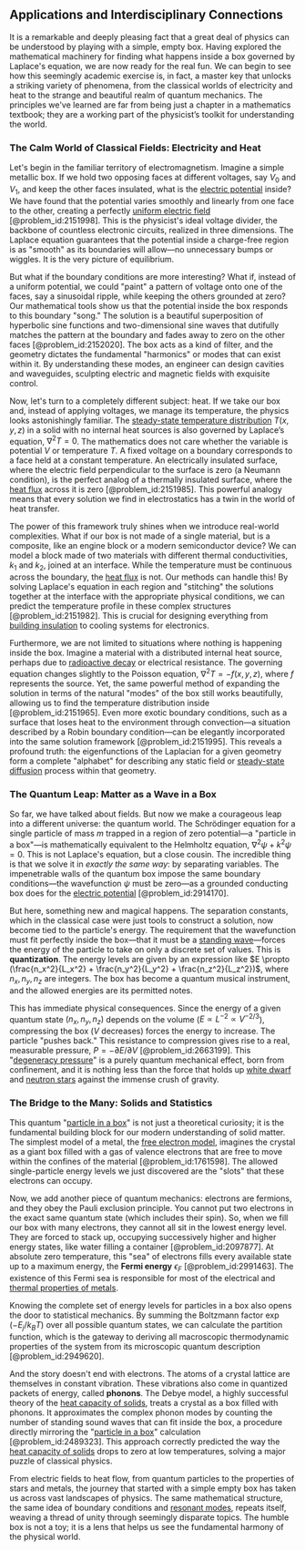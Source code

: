 ## Applications and Interdisciplinary Connections

It is a remarkable and deeply pleasing fact that a great deal of physics can be understood by playing with a simple, empty box. Having explored the mathematical machinery for finding what happens inside a box governed by Laplace's equation, we are now ready for the real fun. We can begin to see how this seemingly academic exercise is, in fact, a master key that unlocks a striking variety of phenomena, from the classical worlds of electricity and heat to the strange and beautiful realm of quantum mechanics. The principles we've learned are far from being just a chapter in a mathematics textbook; they are a working part of the physicist’s toolkit for understanding the world.

### The Calm World of Classical Fields: Electricity and Heat

Let's begin in the familiar territory of electromagnetism. Imagine a simple metallic box. If we hold two opposing faces at different voltages, say $V_0$ and $V_1$, and keep the other faces insulated, what is the [electric potential](@article_id:267060) inside? We have found that the potential varies smoothly and linearly from one face to the other, creating a perfectly [uniform electric field](@article_id:263811) [@problem_id:2151998]. This is the physicist's ideal voltage divider, the backbone of countless electronic circuits, realized in three dimensions. The Laplace equation guarantees that the potential inside a charge-free region is as "smooth" as its boundaries will allow—no unnecessary bumps or wiggles. It is the very picture of equilibrium.

But what if the boundary conditions are more interesting? What if, instead of a uniform potential, we could "paint" a pattern of voltage onto one of the faces, say a sinusoidal ripple, while keeping the others grounded at zero? Our mathematical tools show us that the potential inside the box responds to this boundary "song." The solution is a beautiful superposition of hyperbolic sine functions and two-dimensional sine waves that dutifully matches the pattern at the boundary and fades away to zero on the other faces [@problem_id:2152020]. The box acts as a kind of filter, and the geometry dictates the fundamental "harmonics" or modes that can exist within it. By understanding these modes, an engineer can design cavities and waveguides, sculpting electric and magnetic fields with exquisite control.

Now, let's turn to a completely different subject: heat. If we take our box and, instead of applying voltages, we manage its temperature, the physics looks astonishingly familiar. The [steady-state temperature distribution](@article_id:175772) $T(x,y,z)$ in a solid with no internal heat sources is also governed by Laplace’s equation, $\nabla^2 T = 0$. The mathematics does not care whether the variable is potential $V$ or temperature $T$. A fixed voltage on a boundary corresponds to a face held at a constant temperature. An electrically insulated surface, where the electric field perpendicular to the surface is zero (a Neumann condition), is the perfect analog of a thermally insulated surface, where the [heat flux](@article_id:137977) across it is zero [@problem_id:2151985]. This powerful analogy means that every solution we find in electrostatics has a twin in the world of heat transfer.

The power of this framework truly shines when we introduce real-world complexities. What if our box is not made of a single material, but is a composite, like an engine block or a modern semiconductor device? We can model a block made of two materials with different thermal conductivities, $k_1$ and $k_2$, joined at an interface. While the temperature must be continuous across the boundary, the [heat flux](@article_id:137977) is not. Our methods can handle this! By solving Laplace's equation in each region and "stitching" the solutions together at the interface with the appropriate physical conditions, we can predict the temperature profile in these complex structures [@problem_id:2151982]. This is crucial for designing everything from [building insulation](@article_id:137038) to cooling systems for electronics.

Furthermore, we are not limited to situations where nothing is happening inside the box. Imagine a material with a distributed internal heat source, perhaps due to [radioactive decay](@article_id:141661) or electrical resistance. The governing equation changes slightly to the Poisson equation, $\nabla^2 T = -f(x,y,z)$, where $f$ represents the source. Yet, the same powerful method of expanding the solution in terms of the natural "modes" of the box still works beautifully, allowing us to find the temperature distribution inside [@problem_id:2151965]. Even more exotic boundary conditions, such as a surface that loses heat to the environment through convection—a situation described by a Robin boundary condition—can be elegantly incorporated into the same solution framework [@problem_id:2151995]. This reveals a profound truth: the eigenfunctions of the Laplacian for a given geometry form a complete "alphabet" for describing any static field or [steady-state diffusion](@article_id:154169) process within that geometry.

### The Quantum Leap: Matter as a Wave in a Box

So far, we have talked about fields. But now we make a courageous leap into a different universe: the quantum world. The Schrödinger equation for a single particle of mass $m$ trapped in a region of zero potential—a "particle in a box"—is mathematically equivalent to the Helmholtz equation, $\nabla^2 \psi + k^2 \psi = 0$. This is not Laplace's equation, but a close cousin. The incredible thing is that we solve it in *exactly the same way*: by separating variables. The impenetrable walls of the quantum box impose the same boundary conditions—the wavefunction $\psi$ must be zero—as a grounded conducting box does for the [electric potential](@article_id:267060) [@problem_id:2914170].

But here, something new and magical happens. The separation constants, which in the classical case were just tools to construct a solution, now become tied to the particle's energy. The requirement that the wavefunction must fit perfectly inside the box—that it must be a [standing wave](@article_id:260715)—forces the energy of the particle to take on only a discrete set of values. This is **quantization**. The energy levels are given by an expression like $E \propto (\frac{n_x^2}{L_x^2} + \frac{n_y^2}{L_y^2} + \frac{n_z^2}{L_z^2})$, where $n_x, n_y, n_z$ are integers. The box has become a quantum musical instrument, and the allowed energies are its permitted notes.

This has immediate physical consequences. Since the energy of a given quantum state $(n_x, n_y, n_z)$ depends on the volume ($E \propto L^{-2} \propto V^{-2/3}$), compressing the box ($V$ decreases) forces the energy to increase. The particle "pushes back." This resistance to compression gives rise to a real, measurable pressure, $P = -\partial E/\partial V$ [@problem_id:2663199]. This "[degeneracy pressure](@article_id:141491)" is a purely quantum mechanical effect, born from confinement, and it is nothing less than the force that holds up [white dwarf](@article_id:146102) and [neutron stars](@article_id:139189) against the immense crush of gravity.

### The Bridge to the Many: Solids and Statistics

This quantum "[particle in a box](@article_id:140446)" is not just a theoretical curiosity; it is the fundamental building block for our modern understanding of solid matter. The simplest model of a metal, the [free electron model](@article_id:147191), imagines the crystal as a giant box filled with a gas of valence electrons that are free to move within the confines of the material [@problem_id:1761598]. The allowed single-particle energy levels we just discovered are the "slots" that these electrons can occupy.

Now, we add another piece of quantum mechanics: electrons are fermions, and they obey the Pauli exclusion principle. You cannot put two electrons in the exact same quantum state (which includes their spin). So, when we fill our box with many electrons, they cannot all sit in the lowest energy level. They are forced to stack up, occupying successively higher and higher energy states, like water filling a container [@problem_id:2097877]. At absolute zero temperature, this "sea" of electrons fills every available state up to a maximum energy, the **Fermi energy** $\epsilon_F$ [@problem_id:2991463]. The existence of this Fermi sea is responsible for most of the electrical and [thermal properties of metals](@article_id:274076).

Knowing the complete set of energy levels for particles in a box also opens the door to statistical mechanics. By summing the Boltzmann factor $\exp(-E_j/k_B T)$ over all possible quantum states, we can calculate the partition function, which is the gateway to deriving all macroscopic thermodynamic properties of the system from its microscopic quantum description [@problem_id:2949620].

And the story doesn't end with electrons. The atoms of a crystal lattice are themselves in constant vibration. These vibrations also come in quantized packets of energy, called **phonons**. The Debye model, a highly successful theory of the [heat capacity of solids](@article_id:144443), treats a crystal as a box filled with phonons. It approximates the complex phonon modes by counting the number of standing sound waves that can fit inside the box, a procedure directly mirroring the "[particle in a box](@article_id:140446)" calculation [@problem_id:2489323]. This approach correctly predicted the way the [heat capacity of solids](@article_id:144443) drops to zero at low temperatures, solving a major puzzle of classical physics.

From electric fields to heat flow, from quantum particles to the properties of stars and metals, the journey that started with a simple empty box has taken us across vast landscapes of physics. The same mathematical structure, the same idea of boundary conditions and [resonant modes](@article_id:265767), repeats itself, weaving a thread of unity through seemingly disparate topics. The humble box is not a toy; it is a lens that helps us see the fundamental harmony of the physical world.
